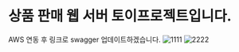 # 상품 판매 웹 서버 토이프로젝트입니다.

AWS 연동 후 링크로 swagger 업데이트하겠습니다.
![1111](https://user-images.githubusercontent.com/90826012/158130001-26092fae-8a71-4792-b0c2-ac40da81cff5.PNG)
![2222](https://user-images.githubusercontent.com/90826012/158130006-8d75b149-84f2-44f2-a78b-0903100df134.PNG)



